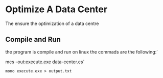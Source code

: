 # Optimize A Data Center
The ensure the optimization of a data centre
## Compile and Run
 the program is compile and run on linux the commads are the following:`
   
   mcs -out:execute.exe data-center.cs` 
    
  `mono execute.exe > output.txt` 
  
